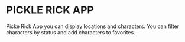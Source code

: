 
# PICKLE RICK APP

Picke Rick App you can display locations and characters. You can filter characters by status and add characters to favorites.

